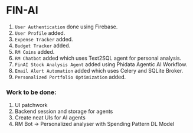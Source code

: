 # FIN-AI

1. `User Authentication` done using Firebase.<br>
2. `User Profile` added.<br>
3. `Expense Tracker` added.<br>
4. `Budget Tracker` added.<br>
5. `RM Coins` added.<br>
6. `RM Chatbot` added which uses Text2SQL agent for personal analysis.<br>
7. `FinAI Stock Analysis Agent` added using Phidata Agentic AI Workflow.<br>
8. `Email Alert Automation` added which uses Celery and SQLite Broker.<br>
9. `Personalized Portfolio Optimization` added.<br>

### Work to be done:

1. UI patchwork
2. Backend session and storage for agents
3. Create neat UIs for AI agents
4. RM Bot -> Personalized analyser with Spending Pattern DL Model
